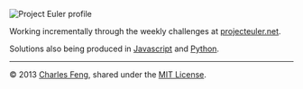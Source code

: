 ![Project Euler profile](http://projecteuler.net/profile/charlesfeng.png)

Working incrementally through the weekly challenges at [projecteuler.net](http://projecteuler.net/problems).

Solutions also being produced in [Javascript](https://github.com/charlesfeng/euler.js) and [Python](https://github.com/charlesfeng/euler.py).

---

© 2013 [Charles Feng](https://github.com/charlesfeng), shared under the [MIT License](http://www.opensource.org/licenses/mit).